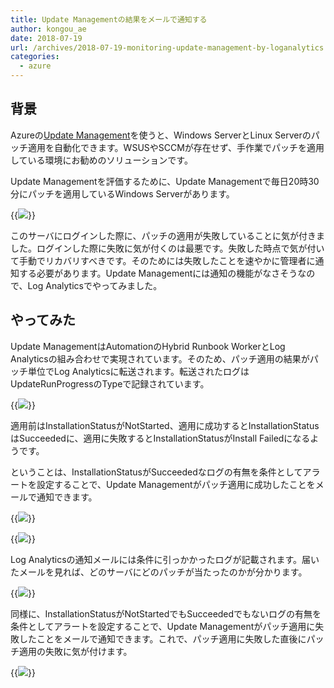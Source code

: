 ```yaml
---
title: Update Managementの結果をメールで通知する
author: kongou_ae
date: 2018-07-19
url: /archives/2018-07-19-monitoring-update-management-by-loganalytics
categories:
  - azure
---
```



## 背景

Azureの[Update Management](https://docs.microsoft.com/ja-jp/azure/automation/automation-update-management)を使うと、Windows ServerとLinux Serverのパッチ適用を自動化できます。WSUSやSCCMが存在せず、手作業でパッチを適用している環境にお勧めのソリューションです。

Update Managementを評価するために、Update Managementで毎日20時30分にパッチを適用しているWindows Serverがあります。

{{<img src="./../../images/2018-07-19-002.png">}}

このサーバにログインした際に、パッチの適用が失敗していることに気が付きました。ログインした際に失敗に気が付くのは最悪です。失敗した時点で気が付いて手動でリカバリすべきです。そのためには失敗したことを速やかに管理者に通知する必要があります。Update Managementには通知の機能がなさそうなので、Log Analyticsでやってみました。

## やってみた

Update ManagementはAutomationのHybrid Runbook WorkerとLog Analyticsの組み合わせで実現されています。そのため、パッチ適用の結果がパッチ単位でLog Analyticsに転送されます。転送されたログはUpdateRunProgressのTypeで記録されています。

{{<img src="./../../images/2018-07-19-003.png">}}

適用前はInstallationStatusがNotStarted、適用に成功するとInstallationStatusはSucceededに、適用に失敗するとInstallationStatusがInstall Failedになるようです。

ということは、InstallationStatusがSucceededなログの有無を条件としてアラートを設定することで、Update Managementがパッチ適用に成功したことをメールで通知できます。

{{<img src="./../../images/2018-07-19-004.png">}}

{{<img src="./../../images/2018-07-19-005.png">}}

Log Analyticsの通知メールには条件に引っかかったログが記載されます。届いたメールを見れば、どのサーバにどのパッチが当たったのかが分かります。

{{<img src="./../../images/2018-07-19-006.png">}}

同様に、InstallationStatusがNotStartedでもSucceededでもないログの有無を条件としてアラートを設定することで、Update Managementがパッチ適用に失敗したことをメールで通知できます。これで、パッチ適用に失敗した直後にパッチ適用の失敗に気が付けます。

{{<img src="./../../images/2018-07-19-007.png">}}







